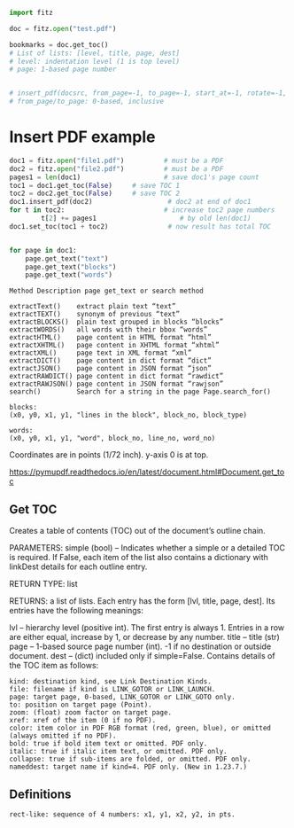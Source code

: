 
```python
import fitz

doc = fitz.open("test.pdf")

bookmarks = doc.get_toc()
# List of lists: [level, title, page, dest]
# level: indentation level (1 is top level)
# page: 1-based page number


# insert_pdf(docsrc, from_page=-1, to_page=-1, start_at=-1, rotate=-1, links=True, annots=True, show_progress=0, final=1)
# from_page/to_page: 0-based, inclusive
```

# Insert PDF example

```python
doc1 = fitz.open("file1.pdf")          # must be a PDF
doc2 = fitz.open("file2.pdf")          # must be a PDF
pages1 = len(doc1)                     # save doc1's page count
toc1 = doc1.get_toc(False)     # save TOC 1
toc2 = doc2.get_toc(False)     # save TOC 2
doc1.insert_pdf(doc2)                   # doc2 at end of doc1
for t in toc2:                         # increase toc2 page numbers
        t[2] += pages1                     # by old len(doc1)
doc1.set_toc(toc1 + toc2)               # now result has total TOC


for page in doc1:
    page.get_text("text")
    page.get_text("blocks")
    page.get_text("words")

```

```
Method Description page get_text or search method

extractText()    extract plain text “text”
extractTEXT()    synonym of previous “text”
extractBLOCKS()  plain text grouped in blocks “blocks”
extractWORDS()   all words with their bbox “words”
extractHTML()    page content in HTML format “html”
extractXHTML()   page content in XHTML format “xhtml”
extractXML()     page text in XML format “xml”
extractDICT()    page content in dict format “dict”
extractJSON()    page content in JSON format “json”
extractRAWDICT() page content in dict format “rawdict”
extractRAWJSON() page content in JSON format “rawjson”
search()         Search for a string in the page Page.search_for()
```

```
blocks:
(x0, y0, x1, y1, "lines in the block", block_no, block_type)

words:
(x0, y0, x1, y1, "word", block_no, line_no, word_no)
```

Coordinates are in points (1/72 inch). y-axis 0 is at top.


<https://pymupdf.readthedocs.io/en/latest/document.html#Document.get_toc>

## Get TOC

Creates a table of contents (TOC) out of the document’s outline chain.

PARAMETERS:
simple (bool) – Indicates whether a simple or a detailed TOC is required. If False, each item of the list also contains a dictionary with linkDest details for each outline entry.

RETURN TYPE:
list

RETURNS:
a list of lists. Each entry has the form [lvl, title, page, dest]. Its entries have the following meanings:

lvl – hierarchy level (positive int). The first entry is always 1. Entries in a row are either equal, increase by 1, or decrease by any number.
title – title (str)
page – 1-based source page number (int). -1 if no destination or outside document.
dest – (dict) included only if simple=False. Contains details of the TOC item as follows:

    kind: destination kind, see Link Destination Kinds.
    file: filename if kind is LINK_GOTOR or LINK_LAUNCH.
    page: target page, 0-based, LINK_GOTOR or LINK_GOTO only.
    to: position on target page (Point).
    zoom: (float) zoom factor on target page.
    xref: xref of the item (0 if no PDF).
    color: item color in PDF RGB format (red, green, blue), or omitted (always omitted if no PDF).
    bold: true if bold item text or omitted. PDF only.
    italic: true if italic item text, or omitted. PDF only.
    collapse: true if sub-items are folded, or omitted. PDF only.
    nameddest: target name if kind=4. PDF only. (New in 1.23.7.)


## Definitions

```
rect-like: sequence of 4 numbers: x1, y1, x2, y2, in pts.
```

